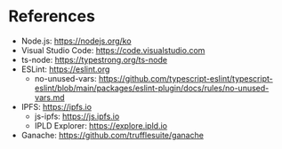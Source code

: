 # References

- Node.js: https://nodejs.org/ko
- Visual Studio Code: https://code.visualstudio.com
- ts-node: https://typestrong.org/ts-node
- ESLint: https://eslint.org
  - no-unused-vars: https://github.com/typescript-eslint/typescript-eslint/blob/main/packages/eslint-plugin/docs/rules/no-unused-vars.md
- IPFS: https://ipfs.io
  - js-ipfs: https://js.ipfs.io
  - IPLD Explorer: https://explore.ipld.io
- Ganache: https://github.com/trufflesuite/ganache
